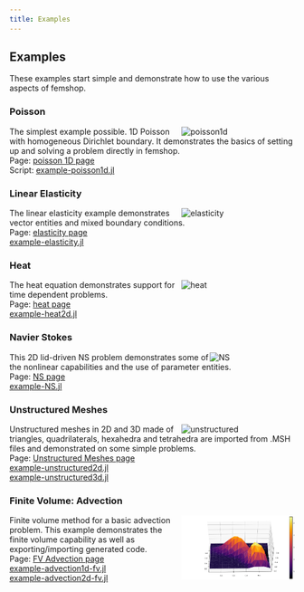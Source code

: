 ```yaml
---
title: Examples
---
```


## Examples

These examples start simple and demonstrate how to use the various aspects of femshop.

<style>
img {float: right;}
</style>
<h3>Poisson</h3> 
<p> <img src="images/poisson1d.png" alt="poisson1d" width="200">
The simplest example possible. 1D Poisson with homogeneous Dirichlet boundary. It demonstrates the basics of setting up and solving a problem directly in femshop.
<br>Page: <a href="https://paralab.github.io/femshop/pages/poisson1d.html">poisson 1D page</a>
<br>Script: <a href="https://github.com/paralab/femshop/blob/master/src/examples/example-poisson1d.jl">example-poisson1d.jl</a>
</p>

<h3>Linear Elasticity</h3>
<p> <img src="images/elasticity.png" alt="elasticity" width="200">
The linear elasticity example demonstrates vector entities and mixed boundary conditions.
<br>Page: <a href="https://paralab.github.io/femshop/pages/elasticity.html">elasticity page</a>
<br><a href="https://github.com/paralab/femshop/blob/master/src/examples/example-elasticity.jl">example-elasticity.jl</a>
</p>

<h3>Heat</h3>
<p> <img src="images/heat.png" alt="heat" width="200">
The heat equation demonstrates support for time dependent problems.
<br>Page: <a href="https://paralab.github.io/femshop/pages/heat.html">heat page</a>
<br><a href="https://github.com/paralab/femshop/blob/master/src/examples/example-heat2d.jl">example-heat2d.jl</a>
</p>

<h3>Navier Stokes</h3>
<p> <img src="images/NS.png" alt="NS" width="150">
This 2D lid-driven NS problem demonstrates some of the nonlinear capabilities and the use of parameter entities.
<br>Page: <a href="https://paralab.github.io/femshop/pages/NS.html">NS page</a>
<br><a href="https://github.com/paralab/femshop/blob/master/src/examples/example-NS.jl">example-NS.jl</a>
</p>

<h3>Unstructured Meshes</h3>
<p><img src="images/umeshes.png" alt="unstructured" width="200">
Unstructured meshes in 2D and 3D made of triangles, quadrilaterals, hexahedra and tetrahedra are imported from .MSH files and demonstrated on some simple problems.
<br>Page: <a href="https://paralab.github.io/femshop/pages/unstructured.html">Unstructured Meshes page</a>
<br><a href="https://github.com/paralab/femshop/blob/master/src/examples/example-unstructured2d.jl">example-unstructured2d.jl</a>
<br><a href="https://github.com/paralab/femshop/blob/master/src/examples/example-unstructured3d.jl">example-unstructured3d.jl</a>
</p>

<h3>Finite Volume: Advection</h3>
<p><img src="images/fvadvec2d.png" alt="fvadvec2d" width="200">
Finite volume method for a basic advection problem. This example demonstrates the finite volume capability as well as exporting/importing generated code.
<br>Page: <a href="https://paralab.github.io/femshop/pages/FVadvection.html">FV Advection page</a>
<br><a href="https://github.com/paralab/femshop/blob/master/src/examples/example-advection1d-fv.jl">example-advection1d-fv.jl</a>
<br><a href="https://github.com/paralab/femshop/blob/master/src/examples/example-advection2d-fv.jl">example-advection2d-fv.jl</a>
</p>
